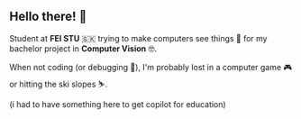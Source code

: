 ## Hello there! 👋

Student at **FEI STU** 🇸🇰 trying to make computers see things 👀 for my bachelor project in **Computer Vision** 🤓.

When not coding (or debugging 🐛), I'm probably lost in a computer game 🎮 or hitting the ski slopes ⛷️.

(i had to have something here to get copilot for education)


